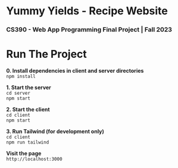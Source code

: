 # Yummy Yields - Recipe Website
### CS390 - Web App Programming Final Project | Fall 2023

# Run The Project
**0. Install dependencies in client and server directories**  
`npm install`  

**1. Start the server**  
`cd server`  
`npm start`  

**2. Start the client**  
`cd client`  
`npm start`  

**3. Run Tailwind (for development only)**  
`cd client`  
`npm run tailwind`  

**Visit the page**  
`http://localhost:3000`